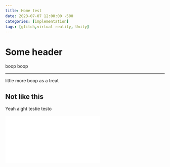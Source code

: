 ```yaml
---
title: Home test
date: 2023-07-07 12:00:00 -500
categories: [implementation]
tags: [glitch,virtual reality, Unity]
---
```


# Some header

boop boop

---

little more boop as a treat

## Not like this

Yeah aight testie testo

![](/assets/pdf/DualitySCORE.pdf)